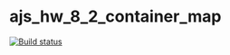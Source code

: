 # ajs_hw_8_2_container_map


[![Build status](https://ci.appveyor.com/api/projects/status/fsp62yx7kumptc5x?svg=true)](https://ci.appveyor.com/project/VyacheslavBakashov/hw8-2-container-map)
